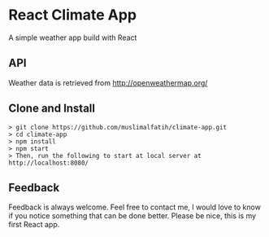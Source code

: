# React Climate App
A simple weather app build with React

## API
Weather data is retrieved from http://openweathermap.org/

## Clone and Install
```
> git clone https://github.com/muslimalfatih/climate-app.git
> cd climate-app
> npm install
> npm start
> Then, run the following to start at local server at http://localhost:8080/
```

## Feedback
Feedback is always welcome. Feel free to contact me, I would love to know if you notice something that can be done better. Please be nice, this is my first React app.
